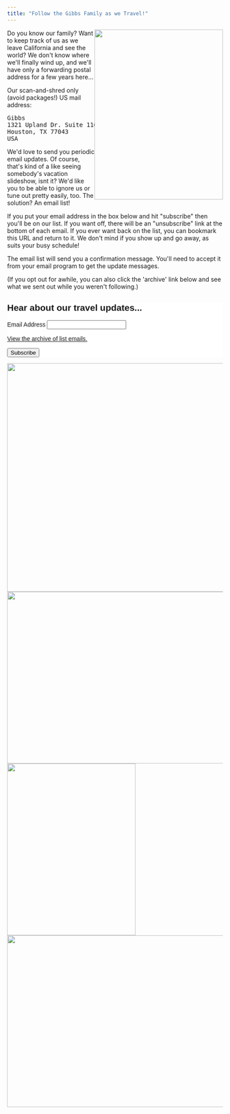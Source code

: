 ```yaml
---
title: "Follow the Gibbs Family as we Travel!"
---
```


<img src="/travel/portrait_silly.png" width="300" height="396" style="float:right;"></img>

Do you know our family? Want to keep track of us as we leave California and see the world? We don't know where we'll finally wind up, and we'll have only a forwarding postal address for a few years here...

Our scan-and-shred only (avoid packages!) US mail address:

<pre>
Gibbs
1321 Upland Dr. Suite 11034
Houston, TX 77043
USA
</pre>

We'd love to send you periodic email updates. Of course, that's kind of a like seeing somebody's vacation slideshow, isnt it? We'd like you to be able to ignore us or tune out pretty easily, too. The solution? An email list!

If you put your email address in the box below and hit "subscribe" then you'll be on our list. If you want off, there will be an "unsubscribe" link at the bottom of each email. If you ever want back on the list, you can bookmark this URL and return to it. We don't mind if you show up and go away, as suits your busy schedule!

The email list will send you a confirmation message. You'll need to accept it from your email program to get the update messages.

(If you opt out for awhile, you can also click the 'archive' link below and see what we sent out while you weren't following.)

<div> <!-- Begin Mailchimp Signup Form --> <link href="//cdn-images.mailchimp.com/embedcode/classic-10_7.css" rel="stylesheet" type="text/css">
<style type="text/css">
    #mc_embed_signup{background:#fff; clear:left; font:14px Helvetica,Arial,sans-serif; }
    /* Add your own Mailchimp form style overrides in your site stylesheet or in this style block.
       We recommend moving this block and the preceding CSS link to the HEAD of your HTML file. */
</style>
<div id="mc_embed_signup">
<form action="https://codefol.us2.list-manage.com/subscribe/post?u=c5569fb6471a3e64be2aa1466&amp;id=cb4c5fcbae" method="post" id="mc-embedded-subscribe-form" name="mc-embedded-subscribe-form" class="validate" target="_blank" novalidate>
    <div id="mc_embed_signup_scroll">
    <h2>Hear about our travel updates...</h2>
<div class="mc-field-group">
    <label for="mce-EMAIL">Email Address </label>
    <input type="email" value="" name="EMAIL" class="required email" id="mce-EMAIL">
</div>
<p><a href="https://us2.campaign-archive.com/home/?u=c5569fb6471a3e64be2aa1466&id=cb4c5fcbae" title="View previous campaigns">View the archive of list emails.</a></p>
<div id="mce-responses" class="clear">
        <div class="response" id="mce-error-response" style="display:none"></div>
        <div class="response" id="mce-success-response" style="display:none"></div>
    </div>    <!-- real people should not fill this in and expect good things - do not remove this or risk form bot signups-->
    <div style="position: absolute; left: -5000px;" aria-hidden="true"><input type="text" name="b_c5569fb6471a3e64be2aa1466_cb4c5fcbae" tabindex="-1" value=""></div>
    <div class="clear"><input type="submit" value="Subscribe" name="subscribe" id="mc-embedded-subscribe" class="button"></div>
    </div>
</form>
</div>
<script type='text/javascript' src='//s3.amazonaws.com/downloads.mailchimp.com/js/mc-validate.js'></script><script type='text/javascript'>(function($) {window.fnames = new Array(); window.ftypes = new Array();fnames[0]='EMAIL';ftypes[0]='email';fnames[1]='FNAME';ftypes[1]='text';fnames[2]='LNAME';ftypes[2]='text';fnames[3]='ADDRESS';ftypes[3]='address';fnames[4]='PHONE';ftypes[4]='phone';}(jQuery));var $mcj = jQuery.noConflict(true);</script>
<!--End mc_embed_signup-->
</div>

<img src="/travel/family_couch.jpg" width="800" height="532" style="display: inline-block"></img>
<img src="/travel/krissy_jb.jpg" width="600" height="400" style="display: inline-block"></img>
<img src="/travel/shower_tree.jpg" width="300" height="400" style="display: inline-block"></img>
<img src="/travel/family_reading.jpg" width="600" height="400" style="display: inline-block"></img>
